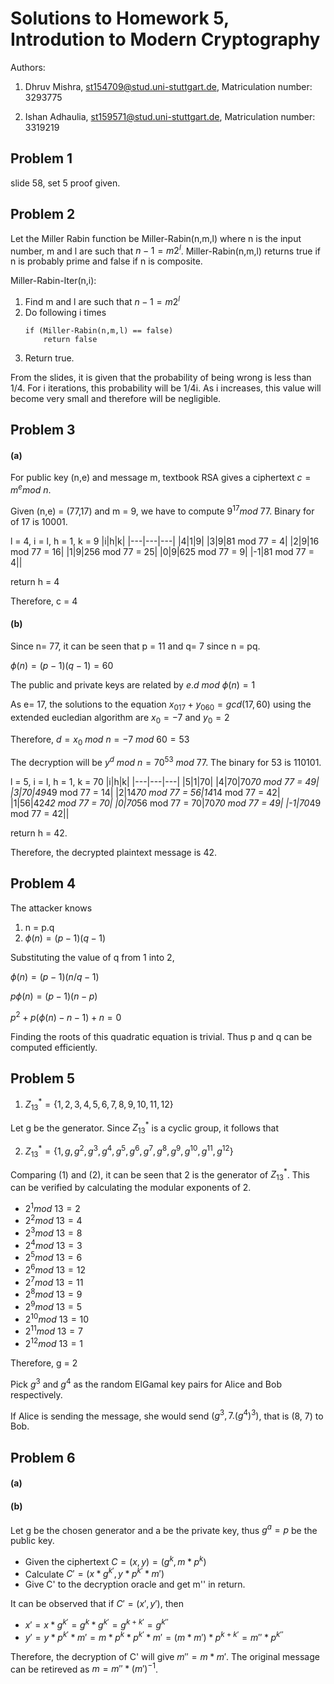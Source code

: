 # Solutions to Homework 5, Introdution to Modern Cryptography
Authors:

1. Dhruv Mishra, st154709@stud.uni-stuttgart.de, Matriculation number: 3293775

2. Ishan Adhaulia, st159571@stud.uni-stuttgart.de, Matriculation number: 3319219


## Problem 1
slide 58, set 5 proof given.

## Problem 2
Let the Miller Rabin function be Miller-Rabin(n,m,l) where n is the input number, m and l are such that $n-1=m2^l$. Miller-Rabin(n,m,l) returns true if n is probably prime and false if n is composite.

Miller-Rabin-Iter(n,i):
1) Find m and l are such that $n-1=m2^l$
2) Do following i times
    ```
    if (Miller-Rabin(n,m,l) == false)
        return false
    ```
3) Return true.

From the slides, it is given that the probability of being wrong is less than 1/4. For i iterations, this probability will be 1/4i. As i increases, this value will become very small and therefore will be negligible.

## Problem 3
#### (a)
For public key (n,e) and message m, textbook RSA gives a ciphertext $c = m^e mod\ n$.

Given (n,e) = (77,17) and m = 9, we have to compute $9^{17} mod\ 77$. Binary for of 17 is 10001.

l = 4, i = l, h = 1, k = 9
|i|h|k|
|---|---|---|
|4|1|9|
|3|9|81 mod 77 = 4|
|2|9|16 mod 77 = 16|
|1|9|256 mod 77 = 25|
|0|9|625 mod 77 = 9|
|-1|81 mod 77 = 4||

return h = 4

Therefore, c = 4

#### (b)
Since n= 77, it can be seen that p = 11 and q= 7 since n = pq.

$\phi(n) = (p-1)(q-1) = 60$

The public and private keys are related by $e.d\ mod\ \phi(n) = 1$

As e= 17, the solutions to the equation $x_017 + y_060 = gcd(17,60)$ using the extended eucledian algorithm are $x_0 = -7$ and $y_0 = 2$

Therefore, $d = x_0\ mod\ n = -7\ mod\ 60 = 53$

The decryption will be $y^d\ mod\ n = 70^{53}\ mod\ 77$. The binary for 53 is 110101.

l = 5, i = l, h = 1, k = 70
|i|h|k|
|---|---|---|
|5|1|70|
|4|70|70*70 mod 77 = 49|
|3|70|49*49 mod 77 = 14|
|2|14*70 mod 77 = 56|14*14 mod 77 = 42|
|1|56|42*42 mod 77 = 70|
|0|70*56 mod 77 = 70|70*70 mod 77 = 49|
|-1|70*49 mod 77 = 42||

return h = 42.

Therefore, the decrypted plaintext message is 42.

## Problem 4
The attacker knows
1. n = p.q
2. $\phi(n) = (p-1)(q-1)$

Substituting the value of q from 1 into 2,

$\phi(n) = (p-1)(n/q-1)$

$p\phi(n) = (p-1)(n-p)$

$p^2 + p(\phi(n) -n -1) + n = 0$

Finding the roots of this quadratic equation is trivial. Thus p and q can be computed efficiently.

## Problem 5
1. $Z^*_{13} = \{1,2,3,4,5,6,7,8,9,10,11,12\}$

Let g be the generator. Since $Z^*_{13}$ is a cyclic group, it follows that

2. $Z^*_{13}= \{1,g,g^2,g^3,g^4,g^5,g^6,g^7,g^8,g^9,g^{10},g^{11},g^{12}\}$

Comparing (1) and (2), it can be seen that 2 is the generator of $Z^*_{13}$. This can be verified by calculating the modular exponents of 2.

- $2^1 mod\ 13= 2$
- $2^2 mod\ 13= 4$
- $2^3 mod\ 13= 8$
- $2^4 mod\ 13= 3$
- $2^5 mod\ 13= 6$
- $2^6 mod\ 13= 12$
- $2^7 mod\ 13= 11$
- $2^8 mod\ 13= 9$
- $2^9 mod\ 13= 5$
- $2^10 mod\ 13= 10$
- $2^11 mod\ 13= 7$
- $2^12 mod\ 13= 1$

Therefore, g = 2

Pick $g^3$ and $g^4$ as the random ElGamal key pairs for Alice and Bob respectively.

If Alice is sending the message, she would send $(g^3, 7.(g^4)^3)$, that is (8, 7) to Bob.

## Problem 6
#### (a)

#### (b)
Let g be the chosen generator and a be the private key, thus $g^a= p$ be the public key.

- Given the ciphertext $C = (x, y) = (g^k, m*p^k)$
- Calculate $C' = (x*g^{k'}, y*p^{k'}*m')$
- Give C' to the decryption oracle and get m'' in return.

It can be observed that if $C' = (x',y')$, then

- $x' = x*g^{k'} = g^k*g^{k'} = g^{k+k'} = g^{k''}$
- $y' = y*p^{k'}*m' = m*p^k*p^{k'}*m' = (m*m')*p^{k+k'} = m''*p^{k''}$

Therefore, the decryption of C' will give $m''=m*m'$. The original message can be retireved as $m = m''*(m')^{-1}$.